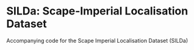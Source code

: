 # SILDa: Scape-Imperial Localisation Dataset
Accompanying code for the Scape Imperial Localisation Dataset (SILDa)
